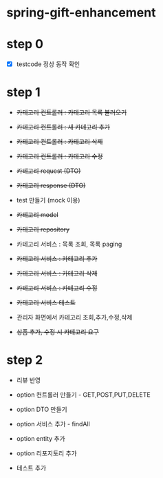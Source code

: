 # spring-gift-enhancement

# step 0

- [X] testcode 정상 동작 확인

# step 1

- ~~카테고리 컨트롤러 : 카테고리 목록 불러오기~~
- ~~카테고리 컨트롤러 : 새 카테고리 추가~~
- ~~카테고리 컨트롤러 : 카테고리 삭제~~
- ~~카테고리 컨트롤러 : 카테고리 수정~~
- ~~카테고리 request (DTO)~~
- ~~카테고리 response (DTO)~~

- test 만들기 (mock 이용)

- ~~카테고리 model~~
- ~~카테고리 repository~~

- 카테고리 서비스 : 목록 조회, 목록 paging
- ~~카테고리 서비스 : 카테고리 추가~~
- ~~카테고리 서비스 : 카테고리 삭제~~
- ~~카테고리 서비스 : 카테고리 수정~~

- ~~카테고리 서비스 테스트~~

- 관리자 화면에서 카테고리 조회,추가,수정,삭제

- ~~상품 추가, 수정 시 카테고리 요구~~

# step 2

- 리뷰 반영

- option 컨트롤러 만들기 - GET,POST,PUT,DELETE
- option DTO 만들기
- option 서비스 추가 - findAll
- option entity 추가
- option 리포지토리 추가
- 테스트 추가
